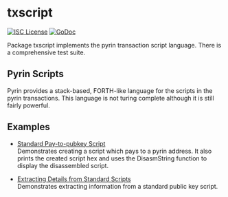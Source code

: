 txscript
========

[![ISC License](http://img.shields.io/badge/license-ISC-blue.svg)](https://choosealicense.com/licenses/isc/)
[![GoDoc](https://godoc.org/github.com/e4p1k0/pyipad/txscript?status.png)](http://godoc.org/github.com/e4p1k0/pyipad/txscript)

Package txscript implements the pyrin transaction script language. There is
a comprehensive test suite.

## Pyrin Scripts

Pyrin provides a stack-based, FORTH-like language for the scripts in
the pyrin transactions. This language is not turing complete
although it is still fairly powerful. 

## Examples

* [Standard Pay-to-pubkey Script](http://godoc.org/github.com/e4p1k0/pyipad/txscript#example-PayToAddrScript)  
  Demonstrates creating a script which pays to a pyrin address. It also
  prints the created script hex and uses the DisasmString function to display
  the disassembled script.

* [Extracting Details from Standard Scripts](http://godoc.org/github.com/e4p1k0/pyipad/txscript#example-ExtractPkScriptAddrs)  
  Demonstrates extracting information from a standard public key script.
